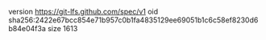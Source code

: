 version https://git-lfs.github.com/spec/v1
oid sha256:2422e67bcc854e71b957c0b1fa4835129ee69051b1c6c58ef8230d6b84e04f3a
size 1613
